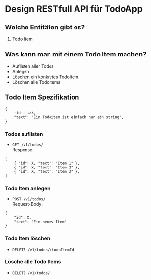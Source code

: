 # Design RESTfull API für TodoApp

## Welche Entitäten gibt es?
1) Todo Item

## Was kann man mit einem Todo Item machen?

* Auflisten aller Todos
* Anlegen
* Löschen ein konkretes TodoItem
* Löschen alle TodoItems

## Todo Item Spezifikation

```
{
    "id": 123,
    "text": "Ein Todoitem ist einfach nur ein string",
}
```

### Todos auflisten

* `GET /v1/todos/`<br/>
   Response:
```
[
    { "id": X, "text": "Item 1" },
    { "id": X, "text": "Item 2" },
    { "id": X, "text": "Item 3" },
]
```

### Todo Item anlegen

* `POST /v1/todos/`<br/>
  Request-Body:
```
{
    "id": X,
    "text": "Ein neues Item"
}
```

### Todo Item löschen

* `DELETE /v1/todos/:todoItemId`

### Lösche alle Todo Items

* `DELETE /v1/todos/`